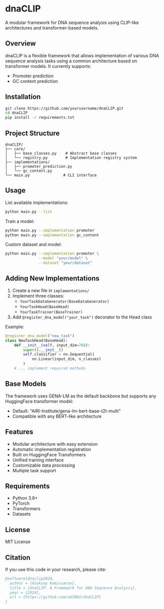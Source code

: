 # dnaCLIP

A modular framework for DNA sequence analysis using CLIP-like architectures and transformer-based models.

## Overview

dnaCLIP is a flexible framework that allows implementation of various DNA sequence analysis tasks using a common architecture based on transformer models. It currently supports:

- Promoter prediction
- GC content prediction

## Installation

```bash
git clone https://github.com/yourusername/dnaCLIP.git
cd dnaCLIP
pip install -r requirements.txt
```

## Project Structure

```
dnaCLIP/
├── core/
│   ├── base_classes.py    # Abstract base classes
│   └── registry.py        # Implementation registry system
├── implementations/
│   ├── promoter_prediction.py
│   └── gc_content.py
└── main.py               # CLI interface
```

## Usage

List available implementations:
```bash
python main.py --list
```

Train a model:
```bash
python main.py --implementation promoter
python main.py --implementation gc_content
```

Custom dataset and model:
```bash
python main.py --implementation promoter \
               --model "your/model" \
               --dataset "your/dataset"
```

## Adding New Implementations

1. Create a new file in `implementations/`
2. Implement three classes:
   - `YourTaskDataGenerator(BaseDataGenerator)`
   - `YourTaskHead(BaseHead)`
   - `YourTaskTrainer(BaseTrainer)`
3. Add `@register_dna_model("your_task")` decorator to the Head class

Example:
```python
@register_dna_model("new_task")
class NewTaskHead(BaseHead):
    def __init__(self, input_dim=768):
        super().__init__()
        self.classifier = nn.Sequential(
            nn.Linear(input_dim, n_classes)
        )
    # ... implement required methods
```

## Base Models

The framework uses GENA-LM as the default backbone but supports any HuggingFace transformer model:
- Default: "AIRI-Institute/gena-lm-bert-base-t2t-multi"
- Compatible with any BERT-like architecture

## Features

- Modular architecture with easy extension
- Automatic implementation registration
- Built on HuggingFace Transformers
- Unified training interface
- Customizable data processing
- Multiple task support

## Requirements

- Python 3.8+
- PyTorch
- Transformers
- Datasets

## License

MIT License

## Citation

If you use this code in your research, please cite:

```bibtex
@software{dnaclip2024,
  author = {Aleksey Komissarov},
  title = {dnaCLIP: A Framework for DNA Sequence Analysis},
  year = {2024},
  url = {https://github.com/ad3002/dnaCLIP}
}
```